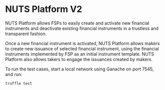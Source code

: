 # NUTS Platform V2

NUTS Platform allows FSPs to easily create and activate new financial instruments and deactivate existing financial instruments in a trustless and transparent fashion.

Once a new financial instrument is activated, NUTS Platform allows makers to create new issuance of selected financial instrument, using the financial instruments implemented by FSP as an initial instrument template. NUTS Platform also allows takers to engage the issuances created by makers.

To run the test cases, start a local network using Ganache on port 7545, and run:
```
truffle test
```
